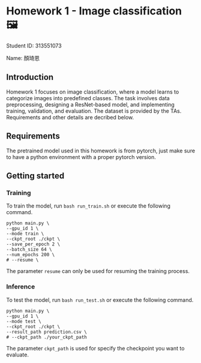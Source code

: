 # Homework 1 - Image classification 🖼️

Student ID: 313551073

Name: 顏琦恩

## Introduction

Homework 1 focuses on image classification, where a model learns to categorize images into predefined classes. The task involves data preprocessing, designing a ResNet-based model, and implementing training, validation, and evaluation. The dataset is provided by the TAs. Requirements and other details are decribed below.

## Requirements

The pretrained model used in this homework is from pytorch, just make sure to have a python environment with a proper pytorch version.

## Getting started

### Training

To train the model, run `bash run_train.sh` or execute the following command.
```
python main.py \
--gpu_id 1 \
--mode train \
--ckpt_root ./ckpt \
--save_per_epoch 2 \
--batch_size 64 \
--num_epochs 200 \
# --resume \
```
The parameter `resume` can only be used for resuming the training process.

### Inference

To test the model, run `bash run_test.sh` or execute the following command.
```
python main.py \
--gpu_id 1 \
--mode test \
--ckpt_root ./ckpt \
--result_path prediction.csv \
# --ckpt_path ./your_ckpt_path
```
The parameter `ckpt_path` is used for specify the checkpoint you want to evaluate.